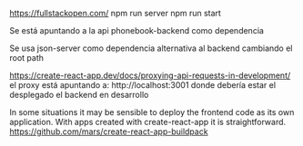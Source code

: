 https://fullstackopen.com/
npm run server
npm run start

Se está apuntando a la api phonebook-backend como dependencia

Se usa json-server como dependencia alternativa al backend cambiando el root path

https://create-react-app.dev/docs/proxying-api-requests-in-development/
el proxy está apuntando a:
http://localhost:3001 donde debería estar el desplegado el backend en desarrollo

In some situations it may be sensible to deploy the frontend code as its own application. With apps created with create-react-app it is straightforward.
https://github.com/mars/create-react-app-buildpack

